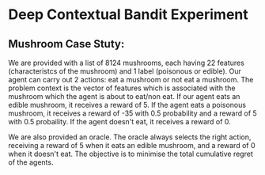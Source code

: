 # Deep Contextual Bandit Experiment

## Mushroom Case Stuty: 
We are provided with a list of 8124 mushrooms, each having 22 features (characteristcs of the mushroom) and 1 label (poisonous or edible). Our agent can carry out 2 actions: eat a mushroom or not eat a mushroom. The problem context is the vector of features which is associated with the mushroom which the agent is about to eat/non eat. If our agent eats an edible mushroom, it receives a reward of 5. If the agent eats a poisonous mushroom, it receives a reward of -35 with 0.5 probability and a reward of 5 with 0.5 probaility. If the agent doesn't eat, it receives a reward of 0.

We are also provided an oracle. The oracle always selects the right action, receiving a reward of 5 when it eats an edible mushroom, and a reward of 0 when it doesn't eat. The objective is to minimise the total cumulative regret of the agents.


